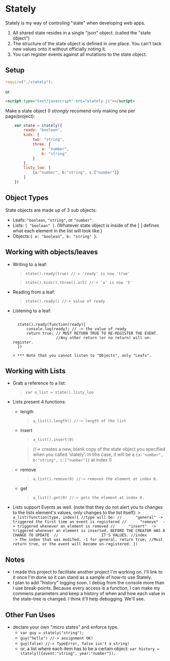 Stately
=========

Stately is my way of controling "state" when developing web apps. 

  1. All shared state resides in a single "json" object. (called the "state object")
  2. The structure of the state object is defined in one place. You can't tack new values onto it without officially noting it.
  3. You can register events against all mutations to the state object. 

Setup
-----

```js
require("./stately");
```
or
```html
<script type="text/javascript" src="stately.js"></script>
```

Make a state object (I *strongly* recomend only making one per page/project):

```javascript
    var state = stately({
        ready: "boolean",
    	kids: {
    		two: "string",
    		three: {
    			a: "number",
    			b: "string"
    		}
    	},
    	listy_loo: [
    		{a:"number", b:"string", c:["number"]}
    	]
    })
```


Object Types
------------

State objects are made up of 3 sub objects:
- Leafs: ```"boolean```, ```"string"```, or ```"number"```.
- Lists: ```[ "boolean" ]```. (Whatever state object is inside of the [ ] defines what each element in the list will look like.)
- Objects:```{ a: "boolean", b: "string" }```.


Working with objects/leaves
---------------------------

- Writing to a leaf:
    > ```state().ready(true) //-> 'ready' is now 'true'``` 

    > ```state().kids().three().a(5) //-> 'a' is now '5'```
- Reading from a leaf:
    > ```state().ready() //-> value of ready```
- Listening to a leaf:
    > ```
        state().ready(function(ready){
            console.log(ready); // -> the value of ready
            return true; // MUST RETURN TRUE TO RE-REGISTER THE EVENT. 
                         //Any other return (or no return) will un-register.
        })
    ```
    > *** Note that you cannot listen to "Objects", only "Leafs".

Working with Lists
------------------
- Grab a reference to a list:
    > ``` var a_list = state().listy_loo ```
- Lists present 4 functions:
    - length
        > ``` a_list().length() //-> length of the list ```
    - insert
        > ```a_list().insert(0)```
        
        > //-> creates a new, blank copy of the state object you specified when you called 'stately'. In tihs case, it will be a ```{a:"number", b:"string", c:["number"]}``` at index 0
    - remove
        > ```a_list().remove(0) //-> removes the element at index 0.```
    - get
        > ```a_list().get(0) //-> gets the element at index 0.```
- Lists support Events as well. (note that they do not alert you to changes to the lists element's values, only changes to the list itself):
        > ``` 
            a_list(function(type, index){
                //type will be:
                //      "general" -> triggered the first time an event is registered
                //      "remove"  -> triggered whenever an element is removed
                //      "insert"  -> triggered whenever an element is inserted. BEFORE THE CREATOR HAS A CHANGE TO UPDATE 
                //                   IT'S VALUES.
                //index           -> The index that was modifed. -1 for general.
                return true; //Must return true, or the event will become un-registered.
            }) 
        ```


Notes
-----

- I made this project to facilitate another project I'm working on. I'll link to it once I'm done so it can stand as a sample of how-to use Stately.
- I plan to add "history" logging soon. I debug from the console more than I use break-points. Because every access is a function, I can make my commens parameters and keep a history of when and how each value in the state-tree is changed. I think it'll help debugging. We'll see.


Other Fun Uses
-------------

- declare your own "micro states" and enforce type.
    - ```var guy = stately("string");```
    - ```guy("hello") //-> assignment OK!```
    - ```guy(false) //-> TypeError, false isn't a string!```
    - or, a list where each item has to be a certain object: ```var history = stately([{event:"string", year:"number"});```


